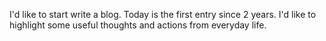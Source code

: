 I'd like to start write a blog.
Today is the first entry since 2 years. 
I'd like to highlight some useful thoughts and actions from everyday life.
